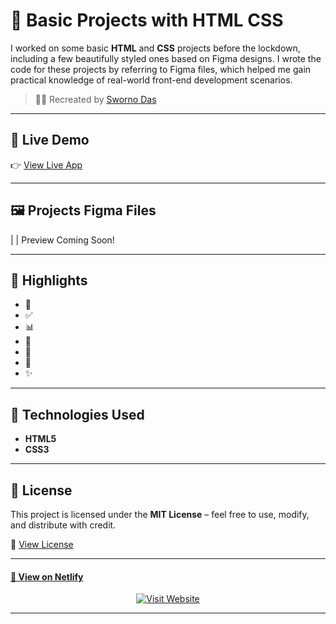 # 🌟 Basic Projects with HTML CSS

I worked on some basic **HTML** and **CSS** projects before the lockdown, including a few beautifully styled ones based on Figma designs. I wrote the code for these projects by referring to Figma files, which helped me gain practical knowledge of real-world front-end development scenarios.

> 🧑‍💻 Recreated by [Sworno Das](https://github.com/SwornoDas)

---

## 🔗 Live Demo

👉 [View Live App](https://sworno.com/www/)

---

## 🖼️ Projects Figma Files

| | Preview Coming Soon!

---

## 🚀 Highlights

- 🎯 
- ✅ 
- 📊 
- 💾 
- 🎉 
- 🧠 
- ✨ 

---

## 🧰 Technologies Used

- **HTML5**
- **CSS3**

---

## 📝 License

This project is licensed under the **MIT License** – feel free to use, modify, and distribute with credit.

📄 [View License](LICENSE)

---

#### [🔗 View on Netlify](https://sworno.com/www/)

<p align="center">
  <a href="https://sworno.com/www/" target="_blank">
    <img src="https://img.shields.io/badge/Visit%20My%20Website-Click%20Here-blue?style=for-the-badge&logo=Google-Chrome" alt="Visit Website"/>
  </a>
</p>

---